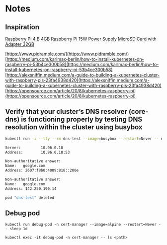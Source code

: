 # Notes

## Inspiration

[Raspberry Pi 4 B 4GB](https://www.microcenter.com/product/637834/raspberry-pi-4-model-b-4gb-ddr4)
[Raspberry Pi 15W Power Supply](https://www.microcenter.com/product/608169/raspberry-pi-4-official-15w-power-supply-us-white)
[MicroSD Card with Adapter 32GB](https://www.meijer.com/shopping/product/sandisk-ultra-plus-microsdhc-uhs-i-card-with-adapter-32gb/61965917455.html)

[https://www.pidramble.com/](https://www.pidramble.com/)
[https://medium.com/karlmax-berlin/how-to-install-kubernetes-on-raspberry-pi-53b4ce300b58](https://medium.com/karlmax-berlin/how-to-install-kubernetes-on-raspberry-pi-53b4ce300b58)
[https://alexsniffin.medium.com/a-guide-to-building-a-kubernetes-cluster-with-raspberry-pis-23fa4938d420](https://alexsniffin.medium.com/a-guide-to-building-a-kubernetes-cluster-with-raspberry-pis-23fa4938d420)
[https://opensource.com/article/20/8/kubernetes-raspberry-pi](https://opensource.com/article/20/8/kubernetes-raspberry-pi)


## Verify that your cluster’s DNS resolver (core-dns) is functioning properly by testing DNS resolution within the cluster using busybox

```bash
kubectl run -i --tty --rm dns-test --image=busybox --restart=Never -- nslookup google.com

Server:         10.96.0.10
Address:        10.96.0.10:53

Non-authoritative answer:
Name:   google.com
Address: 2607:f8b0:4009:818::200e

Non-authoritative answer:
Name:   google.com
Address: 142.250.190.14

pod "dns-test" deleted
```

## Debug pod

`kubectl run debug-pod -n cert-manager --image=alpine --restart=Never -- sleep 1d`

`kubectl exec -it debug-pod -n cert-manager -- ls <path>`
